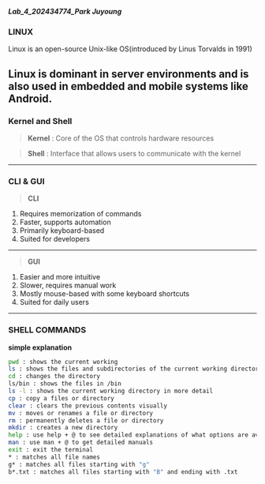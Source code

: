 ***Lab_4_202434774_Park Juyoung***
### LINUX 

Linux is an open-source Unix-like OS(introduced by Linus Torvalds in 1991)

Linux is dominant in server environments and is also used in embedded and mobile systems like Android.
---

### Kernel and Shell

> **Kernel** : Core of the OS that controls hardware resources

> **Shell** : Interface that allows users to communicate with the kernel 
---

### CLI & GUI
>**CLI**
1. Requires memorization of commands
2. Faster, supports automation
3. Primarily keyboard-based
 4. Suited for developers
---
>**GUI**
1. Easier and more intuitive
2. Slower, requires manual work
3. Mostly mouse-based with some keyboard shortcuts
4. Suited for daily users

---
### SHELL COMMANDS
**simple explanation**


```sh
pwd : shows the current working
ls : shows the files and subdirectories of the current working directory
cd : changes the directory
ls/bin : shows the files in /bin
ls -l : shows the current working directory in more detail
cp : copy a files or directory
clear : clears the previous contents visually
mv : moves or renames a file or directory
rm : permanently deletes a file or directory
mkdir : creates a new directory
help : use help + @ to see detailed explanations of what options are available and what they do
man : use man + @ to get detailed manuals
exit : exit the terminal
* : matches all file names
g* : matches all files starting with "g"
b*.txt : matches all files starting with "B" and ending with .txt
```
